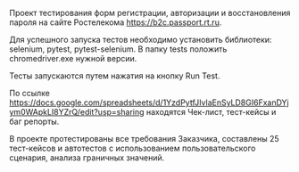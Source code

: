 Проект тестирования форм регистрации, авторизации и восстановления пароля на сайте Ростелекома  https://b2c.passport.rt.ru.

Для успешного запуска тестов необходимо установить библиотеки: selenium, pytest, pytest-selenium. В папку tests положить chromedriver.exe нужной версии.

Тесты запускаются путем нажатия на кнопку Run Test.

По ссылке https://docs.google.com/spreadsheets/d/1YzdPytfJIvlaEnSyLD8GI6FxanDYjym0WApkLI8YZrQ/edit?usp=sharing находятся Чек-лист, тест-кейсы и баг репорты.

В проекте протестированы все требования Заказчика, составлены 25 тест-кейсов и автотестов с использованием пользовательского сценария, анализа граничных значений.
